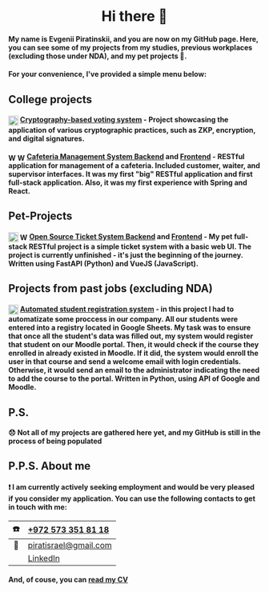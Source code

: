 <div align=center>
  <h1><a href=""></a>Hi there 👋</h1>
</div>


#### []()My name is Evgenii Piratinskii, and you are now on my GitHub page. Here, you can see some of my projects from my studies, previous workplaces (excluding those under NDA), and my pet projects 🐾.

#### []()For your convenience, I've provided a simple menu below:

## []()College projects
#### []()<img src="https://freepngimg.com/thumb/python_logo/7-2-python-logo-free-download-png.png" height="20" style="vertical-align: middle;" title="Written in Python"></img> [Cryptography-based voting system](https://github.com/piratinskii/votes_project) - Project showcasing the application of various cryptographic practices, such as ZKP, encryption, and digital signatures. 


#### []()<img src="https://s1.iconbird.com/ico/0912/MetroUIDock/w512h5121347465064Java.png" height="15" style="vertical-align: middle;" title="Written in Java"></img> <img src="https://cdn-icons-png.flaticon.com/512/1199/1199124.png" height="15" style="vertical-align: middle;" title="Written in JavaScript"></img> [Cafeteria Management System Backend](https://github.com/piratinskii/SCECafe-backend) and [Frontend](https://github.com/piratinskii/SCECafe-frontend) - RESTful application for management of a cafeteria. Included customer, waiter, and supervisor interfaces. It was my first "big" RESTful application and first full-stack application. Also, it was my first experience with Spring and React. 

## []()Pet-Projects
#### []()<img src="https://freepngimg.com/thumb/python_logo/7-2-python-logo-free-download-png.png" height="20" style="vertical-align: middle;" title="Written in Python"></img> <img src="https://cdn-icons-png.flaticon.com/512/1199/1199124.png" height="15" style="vertical-align: middle;" title="Written in JavaScript"></img> [Open Source Ticket System Backend](https://github.com/piratinskii/Ticket-System-Backend) and [Frontend](https://github.com/piratinskii/Ticket-System-Frontend) - My pet full-stack RESTful project is a simple ticket system with a basic web UI. The project is currently unfinished - it's just the beginning of the journey. Written using FastAPI (Python) and VueJS (JavaScript).

## []()Projects from past jobs (excluding NDA)
####  []()<img src="https://freepngimg.com/thumb/python_logo/7-2-python-logo-free-download-png.png" height="20" style="vertical-align: middle;" title="Written in Python"></img> [Automated student registration system](https://github.com/piratinskii/MoodleAPI) - in this project I had to automatizate some proccess in our company. All our students were entered into a registry located in Google Sheets. My task was to ensure that once all the student's data was filled out, my system would register that student on our Moodle portal. Then, it would check if the course they enrolled in already existed in Moodle. If it did, the system would enroll the user in that course and send a welcome email with login credentials. Otherwise, it would send an email to the administrator indicating the need to add the course to the portal. Written in Python, using API of Google and Moodle.

## []()P.S.
#### []() :disappointed: Not all of my projects are gathered here yet, and my GitHub is still in the process of being populated

## []()P.P.S. About me
#### []() :exclamation: I am currently actively seeking employment and would be very pleased if you consider my application. You can use the following contacts to get in touch with me:
|:phone:| [+972 573 351 81 18](tel:+9725733518118) |
|:--:|:--|
|:email:| piratisrael@gmail.com |
|<img src='https://upload.wikimedia.org/wikipedia/commons/thumb/8/81/LinkedIn_icon.svg/2048px-LinkedIn_icon.svg.png' width='15'> | [LinkedIn](https://www.linkedin.com/in/piratinskiy/) |

#### []() And, of couse, you can [read my CV](https://docs.google.com/document/d/1wAEELazL8WEoBTlQG7YH2BZiEgfx-MsYSMufA9WblIU/edit?usp=sharing) 
